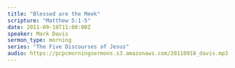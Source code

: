 ```yaml
---
title: "Blessed are the Meek"
scripture: "Matthew 5:1-5"
date: 2011-09-18T11:00:00Z
speaker: Mark Davis
sermon_type: morning
series: "The Five Discourses of Jesus"
audio: https://pcpcmorningsermons.s3.amazonaws.com/20110918_davis.mp3 
---
```



